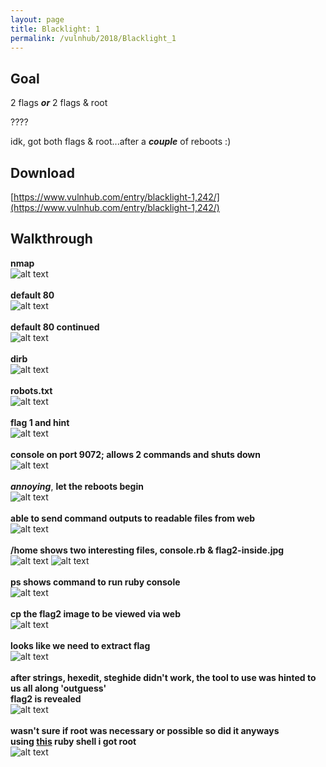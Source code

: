 ```yaml
---
layout: page
title: Blacklight: 1
permalink: /vulnhub/2018/Blacklight_1
---
```


## Goal
2 flags ***or*** 2 flags & root

????

idk, got both flags & root...after a ***couple*** of reboots :)

## Download
[https://www.vulnhub.com/entry/blacklight-1,242/](https://www.vulnhub.com/entry/blacklight-1,242/)

## Walkthrough
**nmap**
<br>![alt text](/imgs/nmap.png)
<br><br>**default 80**
<br>![alt text](/imgs/default80.png)
<br><br>**default 80 continued**
<br>![alt text](/imgs/default80_2.png)
<br><br>**dirb**
<br>![alt text](/imgs/dirb.png)
<br><br>**robots.txt**
<br>![alt text](/imgs/robots.png)
<br><br>**flag 1 and hint**
<br>![alt text](/imgs/flag1.png)
<br><br>**console on port 9072; allows 2 commands and shuts down**
<br>![alt text](/imgs/console9072.png)
<br><br>***annoying***, **let the reboots begin**
<br>![alt text](/imgs/nmap_closed.png)
<br><br>**able to send command outputs to readable files from web**
<br>![alt text](/imgs/console_home_ps.png)
<br><br>**/home shows two interesting files, console.rb & flag2-inside.jpg**
<br>![alt text](/imgs/home_1.png)
![alt text](/imgs/home_2.png)
<br><br>**ps shows command to run ruby console**
<br>![alt text](/imgs/ps.png)
<br><br>**cp the flag2 image to be viewed via web**
<br>![alt text](/imgs/flag2_copy.png)
<br><br>**looks like we need to extract flag**
<br>![alt text](/imgs/flag2_inside.png)
<br><br>**after strings, hexedit, steghide didn't work, the tool to use was hinted to us all along 'outguess'
<br>flag2 is revealed**
<br>![alt text](/imgs/flag2.png)
<br><br>**wasn't sure if root was necessary or possible so did it anyways
<br>using [this](https://github.com/secjohn/ruby-shells) ruby shell i got root**
<br>![alt text](/imgs/reverse.png)







